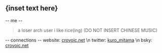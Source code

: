## {inset text here}

-- me --
> a loser
> arch user
> i like rice(ing) (DO NOT INSERT CHINESE MUSIC)

-- connections --
website: [crovoic.net](https://crovoic.net) \n
twitter: [kuro_mitama](https://x.com/Kuro_Mitama) \n
bsky: [crovoic.net](https://bsky.app/profile/crovoic.net)
